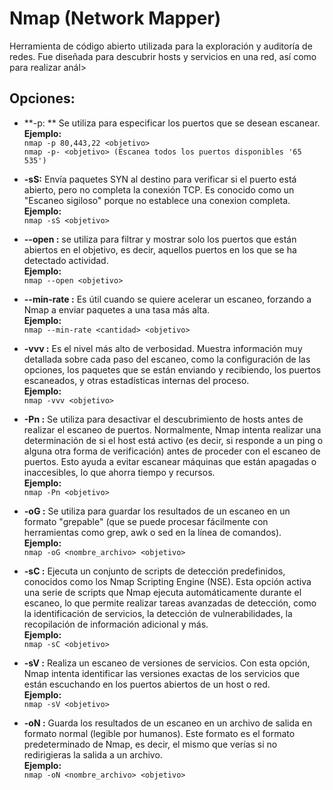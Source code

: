 # Nmap (Network Mapper)  
Herramienta de código abierto utilizada para la exploración y auditoría de redes. Fue diseñada para descubrir hosts y servicios en una red, así como para realizar anál>

## Opciones:

- **-p: ** Se utiliza para especificar los puertos que se desean escanear.  
**Ejemplo:**  
                `nmap -p 80,443,22 <objetivo>`  
                `nmap -p- <objetivo> (Escanea todos los puertos disponibles '65 535')`  

- **-sS:** Envía paquetes SYN al destino para verificar si el puerto está abierto, pero no completa la conexión TCP. Es conocido como un "Escaneo sigiloso" porque no establece una conexion completa.  
**Ejemplo:**  
                `nmap -sS <objetivo>`  

- **--open :** se utiliza para filtrar y mostrar solo los puertos que están abiertos en el objetivo, es decir, aquellos puertos en los que se ha detectado actividad.  
**Ejemplo:**  
                `nmap --open <objetivo>`  

- **--min-rate :** Es útil cuando se quiere acelerar un escaneo, forzando a Nmap a enviar paquetes a una tasa más alta.  
**Ejemplo:**  
                `nmap --min-rate <cantidad> <objetivo>`  

- **-vvv :** Es el nivel más alto de verbosidad. Muestra información muy detallada sobre cada paso del escaneo, como la configuración de las opciones, los paquetes que se están enviando y recibiendo, los puertos escaneados, y otras estadísticas internas del proceso.  
**Ejemplo:**  
                `nmap -vvv <objetivo>`  

- **-Pn :** Se utiliza para desactivar el descubrimiento de hosts antes de realizar el escaneo de puertos.  Normalmente, Nmap intenta realizar una determinación de si el host está activo (es decir, si responde a un ping o alguna otra forma de verificación) antes de proceder con el escaneo de puertos. Esto ayuda a evitar escanear máquinas que están apagadas o inaccesibles, lo que ahorra tiempo y recursos.  
**Ejemplo:**  
                `nmap -Pn <objetivo>`  

- **-oG :** Se utiliza para guardar los resultados de un escaneo en un formato "grepable" (que se puede procesar fácilmente con herramientas como grep, awk o sed en la línea de comandos).  
**Ejemplo:**  
                `nmap -oG <nombre_archivo> <objetivo>`  

- **-sC :** Ejecuta un conjunto de scripts de detección predefinidos, conocidos como los Nmap Scripting Engine (NSE). Esta opción activa una serie de scripts que Nmap ejecuta automáticamente durante el escaneo, lo que permite realizar tareas avanzadas de detección, como la identificación de servicios, la detección de vulnerabilidades, la recopilación de información adicional y más.  
**Ejemplo:**  
                `nmap -sC <objetivo>`  

- **-sV :** Realiza un escaneo de versiones de servicios. Con esta opción, Nmap intenta identificar las versiones exactas de los servicios que están escuchando en los puertos abiertos de un host o red.  
**Ejemplo:**  
                `nmap -sV <objetivo>`  

- **-oN :** Guarda los resultados de un escaneo en un archivo de salida en formato normal (legible por humanos). Este formato es el formato predeterminado de Nmap, es decir, el mismo que verías si no redirigieras la salida a un archivo.  
**Ejemplo:**  
                `nmap -oN <nombre_archivo> <objetivo>`  
